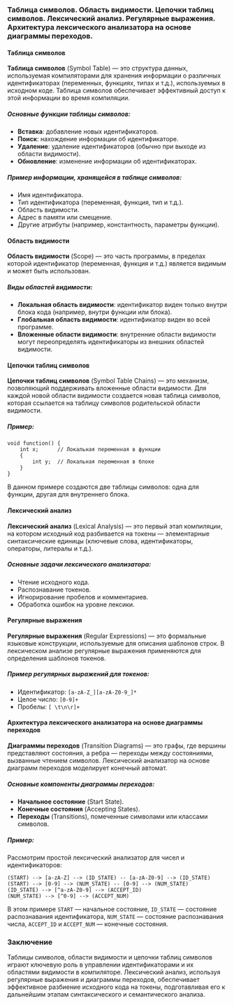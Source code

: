 ### Таблица символов. Область видимости. Цепочки таблиц символов. Лексический анализ. Регулярные выражения. Архитектура лексического анализатора на основе диаграммы переходов.

#### Таблица символов

**Таблица символов** (Symbol Table) — это структура данных, используемая компиляторами для хранения информации о различных идентификаторах (переменных, функциях, типах и т.д.), используемых в исходном коде. Таблица символов обеспечивает эффективный доступ к этой информации во время компиляции.

##### Основные функции таблицы символов:
- **Вставка**: добавление новых идентификаторов.
- **Поиск**: нахождение информации об идентификаторе.
- **Удаление**: удаление идентификаторов (обычно при выходе из области видимости).
- **Обновление**: изменение информации об идентификаторах.

##### Пример информации, хранящейся в таблице символов:
- Имя идентификатора.
- Тип идентификатора (переменная, функция, тип и т.д.).
- Область видимости.
- Адрес в памяти или смещение.
- Другие атрибуты (например, константность, параметры функции).

#### Область видимости

**Область видимости** (Scope) — это часть программы, в пределах которой идентификатор (переменная, функция и т.д.) является видимым и может быть использован.

##### Виды областей видимости:
- **Локальная область видимости**: идентификатор виден только внутри блока кода (например, внутри функции или блока).
- **Глобальная область видимости**: идентификатор виден во всей программе.
- **Вложенные области видимости**: внутренние области видимости могут переопределять идентификаторы из внешних областей видимости.

#### Цепочки таблиц символов

**Цепочки таблиц символов** (Symbol Table Chains) — это механизм, позволяющий поддерживать вложенные области видимости. Для каждой новой области видимости создается новая таблица символов, которая ссылается на таблицу символов родительской области видимости.

##### Пример:
```
void function() {
    int x;      // Локальная переменная в функции
    {
        int y;  // Локальная переменная в блоке
    }
}
```
В данном примере создаются две таблицы символов: одна для функции, другая для внутреннего блока.

#### Лексический анализ

**Лексический анализ** (Lexical Analysis) — это первый этап компиляции, на котором исходный код разбивается на токены — элементарные синтаксические единицы (ключевые слова, идентификаторы, операторы, литералы и т.д.).

##### Основные задачи лексического анализатора:
- Чтение исходного кода.
- Распознавание токенов.
- Игнорирование пробелов и комментариев.
- Обработка ошибок на уровне лексики.

#### Регулярные выражения

**Регулярные выражения** (Regular Expressions) — это формальные языковые конструкции, используемые для описания шаблонов строк. В лексическом анализе регулярные выражения применяются для определения шаблонов токенов.

##### Пример регулярных выражений для токенов:
- Идентификатор: `[a-zA-Z_][a-zA-Z0-9_]*`
- Целое число: `[0-9]+`
- Пробелы: `[ \t\n\r]+`

#### Архитектура лексического анализатора на основе диаграммы переходов

**Диаграммы переходов** (Transition Diagrams) — это графы, где вершины представляют состояния, а ребра — переходы между состояниями, вызванные чтением символов. Лексический анализатор на основе диаграмм переходов моделирует конечный автомат.

##### Основные компоненты диаграммы переходов:
- **Начальное состояние** (Start State).
- **Конечные состояния** (Accepting States).
- **Переходы** (Transitions), помеченные символами или классами символов.

##### Пример:
Рассмотрим простой лексический анализатор для чисел и идентификаторов:
```
(START) --> [a-zA-Z] --> (ID_STATE) -- [a-zA-Z0-9] --> (ID_STATE)
(START) --> [0-9] --> (NUM_STATE) -- [0-9] --> (NUM_STATE)
(ID_STATE) --> [^a-zA-Z0-9] --> (ACCEPT_ID)
(NUM_STATE) --> [^0-9] --> (ACCEPT_NUM)
```

В этом примере `START` — начальное состояние, `ID_STATE` — состояние распознавания идентификатора, `NUM_STATE` — состояние распознавания числа, `ACCEPT_ID` и `ACCEPT_NUM` — конечные состояния.

### Заключение

Таблицы символов, области видимости и цепочки таблиц символов играют ключевую роль в управлении идентификаторами и их областями видимости в компиляторе. Лексический анализ, используя регулярные выражения и диаграммы переходов, обеспечивает эффективное разбиение исходного кода на токены, подготавливая его к дальнейшим этапам синтаксического и семантического анализа.
